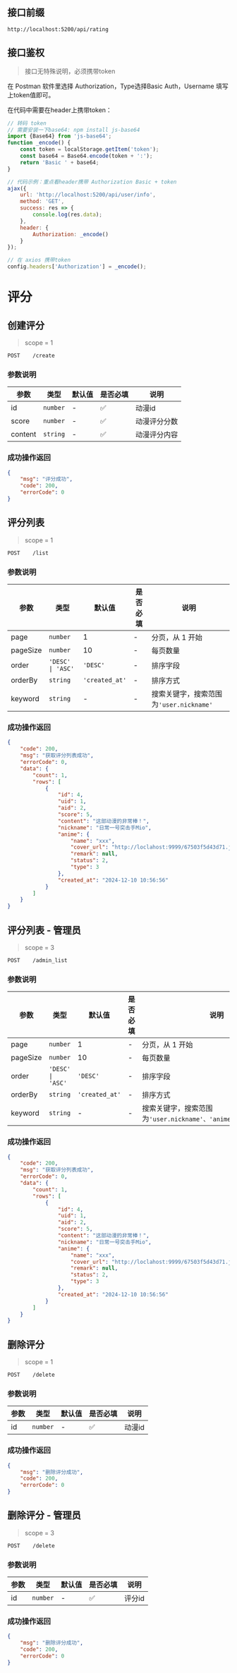 ## 接口前缀

```shell
http://localhost:5200/api/rating
```

## 接口鉴权

> 接口无特殊说明，必须携带token

在 Postman 软件里选择 Authorization，Type选择Basic Auth，Username 填写上token值即可。

在代码中需要在header上携带token：

```js
// 转码 token
// 需要安装一下base64: npm install js-base64
import {Base64} from 'js-base64';
function _encode() {
    const token = localStorage.getItem('token');
    const base64 = Base64.encode(token + ':');
    return 'Basic ' + base64;
}

// 代码示例：重点看header携带 Authorization Basic + token
ajax({
    url: 'http://localhost:5200/api/user/info',
    method: 'GET',
    success: res => {
        console.log(res.data);
    },
    header: {
        Authorization: _encode()
    }
});

// 在 axios 携带token
config.headers['Authorization'] = _encode();
```

# 评分

## 创建评分

> scope = 1

```
POST    /create
```

### 参数说明

| 参数    | 类型     | 默认值 | 是否必填 | 说明         |
| ------- | -------- | ------ | -------- | ------------ |
| id      | `number` | -      | ✅       | 动漫id       |
| score   | `number` | -      | ✅       | 动漫评分分数 |
| content | `string` | -      | ✅       | 动漫评分内容 |

### 成功操作返回

```json
{
    "msg": "评分成功",
    "code": 200,
    "errorCode": 0
}
```

## 评分列表

> scope = 1

```
POST    /list
```

### 参数说明

| 参数     | 类型              | 默认值         | 是否必填 | 说明                                    |
| -------- | ----------------- | -------------- | -------- | --------------------------------------- |
| page     | `number`          | 1              | -        | 分页，从 1 开始                         |
| pageSize | `number`          | 10             | -        | 每页数量                                |
| order    | `'DESC' \| 'ASC'` | `'DESC'`       | -        | 排序字段                                |
| orderBy  | `string`          | `'created_at'` | -        | 排序方式                                |
| keyword  | `string`          | -              | -        | 搜索关键字，搜索范围为`'user.nickname'` |

### 成功操作返回

```json
{
    "code": 200,
    "msg": "获取评分列表成功",
    "errorCode": 0,
    "data": {
        "count": 1,
        "rows": [
            {
                "id": 4,
                "uid": 1,
                "aid": 2,
                "score": 5,
                "content": "这部动漫的非常棒！",
                "nickname": "日常一号突击手Mio",
                "anime": {
                    "name": "xxx",
                    "cover_url": "http://loclahost:9999/67503f5d43d71.jpg",
                    "remark": null,
                    "status": 2,
                    "type": 3
                },
                "created_at": "2024-12-10 10:56:56"
            }
        ]
    }
}
```

## 评分列表 - 管理员

> scope = 3

```
POST    /admin_list
```

### 参数说明

| 参数     | 类型              | 默认值         | 是否必填 | 说明                                                             |
| -------- | ----------------- | -------------- | -------- | ---------------------------------------------------------------- |
| page     | `number`          | 1              | -        | 分页，从 1 开始                                                  |
| pageSize | `number`          | 10             | -        | 每页数量                                                         |
| order    | `'DESC' \| 'ASC'` | `'DESC'`       | -        | 排序字段                                                         |
| orderBy  | `string`          | `'created_at'` | -        | 排序方式                                                         |
| keyword  | `string`          | -              | -        | 搜索关键字，搜索范围为`'user.nickname'、'anime.name'、'content'` |

### 成功操作返回

```json
{
    "code": 200,
    "msg": "获取评分列表成功",
    "errorCode": 0,
    "data": {
        "count": 1,
        "rows": [
            {
                "id": 4,
                "uid": 1,
                "aid": 2,
                "score": 5,
                "content": "这部动漫的非常棒！",
                "nickname": "日常一号突击手Mio",
                "anime": {
                    "name": "xxx",
                    "cover_url": "http://loclahost:9999/67503f5d43d71.jpg",
                    "remark": null,
                    "status": 2,
                    "type": 3
                },
                "created_at": "2024-12-10 10:56:56"
            }
        ]
    }
}
```

## 删除评分

> scope = 1

```
POST    /delete
```

### 参数说明

| 参数 | 类型     | 默认值 | 是否必填 | 说明   |
| ---- | -------- | ------ | -------- | ------ |
| id   | `number` | -      | ✅       | 动漫id |

### 成功操作返回

```json
{
    "msg": "删除评分成功",
    "code": 200,
    "errorCode": 0
}
```

## 删除评分 - 管理员

> scope = 3

```
POST    /delete
```

### 参数说明

| 参数 | 类型     | 默认值 | 是否必填 | 说明   |
| ---- | -------- | ------ | -------- | ------ |
| id   | `number` | -      | ✅       | 评分id |

### 成功操作返回

```json
{
    "msg": "删除评分成功",
    "code": 200,
    "errorCode": 0
}
```
